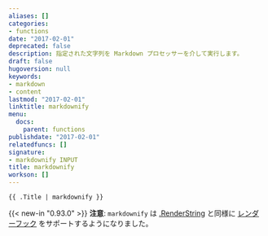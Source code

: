 ```yaml
---
aliases: []
categories:
- functions
date: "2017-02-01"
deprecated: false
description: 指定された文字列を Markdown プロセッサーを介して実行します。
draft: false
hugoversion: null
keywords:
- markdown
- content
lastmod: "2017-02-01"
linktitle: markdownify
menu:
  docs:
    parent: functions
publishdate: "2017-02-01"
relatedfuncs: []
signature:
- markdownify INPUT
title: markdownify
workson: []
---
```



```go-html-template
{{ .Title | markdownify }}
```

{{< new-in "0.93.0" >}} **注意**: `markdownify` は [.RenderString](/function/renderstring/) と同様に [レンダーフック][Render Hooks] をサポートするようになりました。

[Render Hooks]: /templates/render-hooks/
